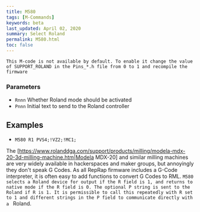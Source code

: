 ```yaml
---
title: M580
tags: [M-Commands] 
keywords: beta 
last_updated: April 02, 2020 
summary: Select Roland 
permalink: M580.html
toc: false 
---
```



` This M-code is not available by default. To enable it change the value of SUPPORT_ROLAND in the Pins_*.h file from 0 to 1 and recompile the firmware `

### Parameters

* `Rnnn` Whether Roland mode should be activated
* `Pnnn` Initial text to send to the Roland controller

## Examples

* ` M580 R1 PVS4;!VZ2;!MC1; ` 

The [https://www.rolanddga.com/support/products/milling/modela-mdx-20-3d-milling-machine.htm|Modela MDX-20] and similar milling machines are very widely available in hackerspaces and maker groups, but annoyingly they don't speak G Codes. As all RepRap firmware includes a G-Code interpreter, it is often easy to add functions to convert G Codes to RML. ` M580 selects a Roland device for output if the R field is 1, and returns to native mode if the R field is 0. The optional P string is sent to the Roland if R is 1. It is permissible to call this repeatedly with R set to 1 and different strings in the P field to communicate directly with a  ` Roland.

